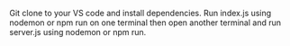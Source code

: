 Git clone to your VS code and install dependencies. Run index.js using nodemon or npm run on one terminal then open another terminal and run server.js using nodemon or npm run.
